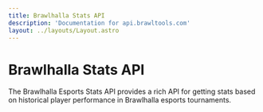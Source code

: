 ```yaml
---
title: Brawlhalla Stats API
description: 'Documentation for api.brawltools.com'
layout: ../layouts/Layout.astro
---
```


# Brawlhalla Stats API

The Brawlhalla Esports Stats API provides a rich API for getting stats based on historical player performance in Brawlhalla esports tournaments.